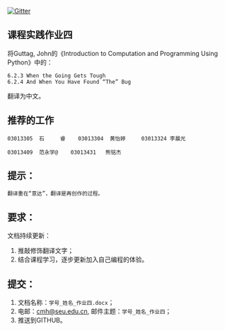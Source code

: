 
[![Gitter](https://badges.gitter.im/Py03013052/Students2016.svg)](https://gitter.im/Py03013052/Students2016?utm_source=badge&utm_medium=badge&utm_campaign=pr-badge)

## 课程实践作业四

将Guttag, John的《Introduction to Computation and Programming Using Python》中的：

    6.2.3 When the Going Gets Tough
    6.2.4 And When You Have Found “The” Bug
翻译为中文。

## 推荐的工作 
  
	03013305  石     睿    03013304  黄怡婷     03013324 李晨光
	
	03013409  范永学@    03013431   熊铭杰
    
## 提示：
    翻译重在“意达”，翻译是再创作的过程。

## 要求：

文档持续更新：

1. 推敲修饰翻译文字；
2. 结合课程学习，逐步更新加入自己编程的体验。

## 提交：

1.	文档名称：`学号_姓名_作业四.docx`；
2.	电邮：cmh@seu.edu.cn, 邮件主题：`学号_姓名_作业四`；
3.	推送到GITHUB。

